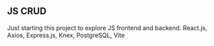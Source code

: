 ## JS CRUD

Just starting this project to explore JS frontend and backend.
React.js, Axios, Express.js, Knex, PostgreSQL, Vite
